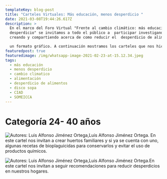 ```yaml
---
templateKey: blog-post
title: "Carteles Virtuales: Más educación, menos desperdicio "
date: 2021-03-08T19:44:26.617Z
description: >
  En el marco del Foro Virtual "Frente al cambio climático: más educación, menos
  desperdicio" se invitamos a todo el público a  participar investigando,
  creando y compartiendo acerca de como reducir el  desperdicio de alimentos en 

  un formato gráfico. A continuación mostramos los carteles que nos hicieron llegar, recuerda que tienes hasta el 25 de marzo para enviar el tuyo.
featuredpost: true
featuredimage: /img/whatsapp-image-2021-02-23-at-15.12.34.jpeg
tags:
  - más educación
  - menos desperdicio
  - cambio climatico
  - alimentación
  - desperdicio de alimentos
  - disco sopa
  - CIAD
  - SOMEICCA
---
```

# Categoría 24- 40 años 

![Autores: Luis Alfonso Jiménez Ortega,Luis Alfonso Jiménez Ortega. En este cartel nos invitan a crear huertos familiares y si ya se cuenta con uno, algunas recetas de bioplaguicidas para conservarlos y evitar el uso de productos químicos. ](/img/jiménez-ortega-luis-alfonso-2-.jpg "BIOPLAGUICIDAS CASEROS PARA EL CONTROL DE PLAGAS EN LA HUERTA FAMILIAR")

![Autores: Luis Alfonso Jiménez Ortega,Luis Alfonso Jiménez Ortega.En este cartel nos invitan a seguir recomendaciones para reducir desperdicios en nuestros hogares.](/img/jiménez-ortega-luis-alfonso-1-.jpg "RECOMENDACIONES PARA EVITAR EL DESPERDICIO DE ALIMENTOS EN EL HOGAR")